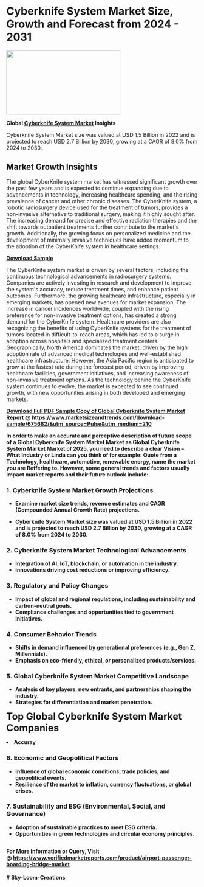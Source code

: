 <H1>Cyberknife System Market Size, Growth and Forecast from 2024 - 2031</H1><img class="aligncenter size-medium wp-image-584254" src="https://thirdeyenews.in/wp-content/uploads/2024/09/Global-Market-Research-300x168.jpeg" alt="" width="300" height="168" /><p><strong>Global&nbsp;<a href="https://www.marketsizeandtrends.com/download-sample/675682/&amp;utm_source=Pulse&amp;utm_medium=210">Cyberknife System Market</a> Insights</strong></p><p>Cyberknife System Market size was valued at USD 1.5 Billion in 2022 and is projected to reach USD 2.7 Billion by 2030, growing at a CAGR of 8.0% from 2024 to 2030.</p><p><h2>Market Growth Insights</h2> <p>The global CyberKnife system market has witnessed significant growth over the past few years and is expected to continue expanding due to advancements in technology, increasing healthcare spending, and the rising prevalence of cancer and other chronic diseases. The CyberKnife system, a robotic radiosurgery device used for the treatment of tumors, provides a non-invasive alternative to traditional surgery, making it highly sought after. The increasing demand for precise and effective radiation therapies and the shift towards outpatient treatments further contribute to the market's growth. Additionally, the growing focus on personalized medicine and the development of minimally invasive techniques have added momentum to the adoption of the CyberKnife system in healthcare settings.</p> <p><strong><a href="#">Download Sample</a></strong></p> <p>The CyberKnife system market is driven by several factors, including the continuous technological advancements in radiosurgery systems. Companies are actively investing in research and development to improve the system's accuracy, reduce treatment times, and enhance patient outcomes. Furthermore, the growing healthcare infrastructure, especially in emerging markets, has opened new avenues for market expansion. The increase in cancer incidences worldwide, coupled with the rising preference for non-invasive treatment options, has created a strong demand for the CyberKnife system. Healthcare providers are also recognizing the benefits of using CyberKnife systems for the treatment of tumors located in difficult-to-reach areas, which has led to a surge in adoption across hospitals and specialized treatment centers. Geographically, North America dominates the market, driven by the high adoption rate of advanced medical technologies and well-established healthcare infrastructure. However, the Asia Pacific region is anticipated to grow at the fastest rate during the forecast period, driven by improving healthcare facilities, government initiatives, and increasing awareness of non-invasive treatment options. As the technology behind the CyberKnife system continues to evolve, the market is expected to see continued growth, with new opportunities arising in both developed and emerging markets.</p> <p><strong><a href="#"></p><p><span class=""><strong>Download Full PDF Sample Copy of Global Cyberknife System Market Report</strong> @ <a href="https://www.marketsizeandtrends.com/download-sample/675682/&amp;utm_source=Pulse&amp;utm_medium=210" target="_blank">https://www.marketsizeandtrends.com/download-sample/675682/&amp;utm_source=Pulse&amp;utm_medium=210</a></span></p><p>In order to make an accurate and perceptive description of future scope of a Global&nbsp;Cyberknife System Market Market as Global&nbsp;Cyberknife System Market Market of 2025, you need to describe a clear Vision &ndash; What Industry or Linda can you think of for example: Quote from a Technology, healthcare, automotive, renewable energy, name the market you are Reffering to. However, some general trends and factors usually impact market reports and their future outlook include:</p><h3>1.&nbsp;<strong>Cyberknife System Market Growth Projections</strong></h3><ul><li>Examine market size trends, revenue estimates and CAGR (Compounded Annual Growth Rate) projections.</li><li><p>Cyberknife System Market size was valued at USD 1.5 Billion in 2022 and is projected to reach USD 2.7 Billion by 2030, growing at a CAGR of 8.0% from 2024 to 2030.</p></li></ul><h3>2.&nbsp;<strong>Cyberknife System Market Technological Advancements</strong></h3><ul><li>Integration of AI, IoT, blockchain, or automation in the industry.</li><li>Innovations driving cost reductions or improving efficiency.</li></ul><h3>3.&nbsp;<strong>Regulatory and Policy Changes</strong></h3><ul><li>Impact of global and regional regulations, including sustainability and carbon-neutral goals.</li><li>Compliance challenges and opportunities tied to government initiatives.</li></ul><h3>4.&nbsp;<strong>Consumer Behavior Trends</strong></h3><ul><li>Shifts in demand influenced by generational preferences (e.g., Gen Z, Millennials).</li><li>Emphasis on eco-friendly, ethical, or personalized products/services.</li></ul><h3>5.&nbsp;<strong>Global Cyberknife System Market Competitive Landscape</strong></h3><ul><li>Analysis of key players, new entrants, and partnerships shaping the industry.</li><li>Strategies for differentiation and market penetration.</li></ul><p data-pm-slice="1 1 []"><span style="color: inherit; font-family: inherit; font-size: 25px;">Top Global Cyberknife System Market Companies</span></p><div class="" data-test-id=""><p><li>Accuray</li></p></div><h3>6.&nbsp;<strong>Economic and Geopolitical Factors</strong></h3><ul><li>Influence of global economic conditions, trade policies, and geopolitical events.</li><li>Resilience of the market to inflation, currency fluctuations, or global crises.</li></ul><h3>7.&nbsp;<strong>Sustainability and ESG (Environmental, Social, and Governance)</strong></h3><ul><li>Adoption of sustainable practices to meet ESG criteria.</li><li>Opportunities in green technologies and circular economy principles.</li></ul><h2><strong style="font-size: 14px;">For More Information or Query, Visit @&nbsp;</strong><a style="background-color: #ffffff; font-size: 14px;" href="https://www.marketsizeandtrends.com/report/cyberknife-system-market/" target="_blank">https://www.verifiedmarketreports.com/product/airport-passenger-boarding-bridge-market</a></h2># Sky-Loom-Creations
